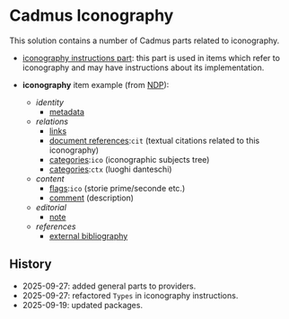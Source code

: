 # Cadmus Iconography

This solution contains a number of Cadmus parts related to iconography.

- [iconography instructions part](docs/ico-instructions.md): this part is used in items which refer to iconography and may have instructions about its implementation.

- **iconography** item example (from [NDP](https://github.com/vedph/cadmus-ndp-api)):
  - _identity_
    - [metadata](https://github.com/vedph/cadmus-general/blob/master/docs/metadata.md)
  - _relations_
    - [links](https://github.com/vedph/cadmus-general/blob/master/docs/pin-links.md)
    - [document references](https://github.com/vedph/cadmus-general/blob/master/docs/doc-references.md):`cit` (textual citations related to this iconography)
    - [categories](https://github.com/vedph/cadmus-general/blob/master/docs/categories.md):`ico` (iconographic subjects tree)
    - [categories](https://github.com/vedph/cadmus-general/blob/master/docs/categories.md):`ctx` (luoghi danteschi)
  - _content_
    - [flags](https://github.com/vedph/cadmus-general/blob/master/docs/flags.md):`ico` (storie prime/seconde etc.)
    - [comment](https://github.com/vedph/cadmus-general/blob/master/docs/comment.md) (description)
  - _editorial_
    - [note](https://github.com/vedph/cadmus-general/blob/master/docs/note.md)
  - _references_
    - [external bibliography](https://github.com/vedph/cadmus-general/blob/master/docs/ext-bibliography.md)

## History

- 2025-09-27: added general parts to providers.
- 2025-09-27: refactored `Types` in iconography instructions.
- 2025-09-19: updated packages.
